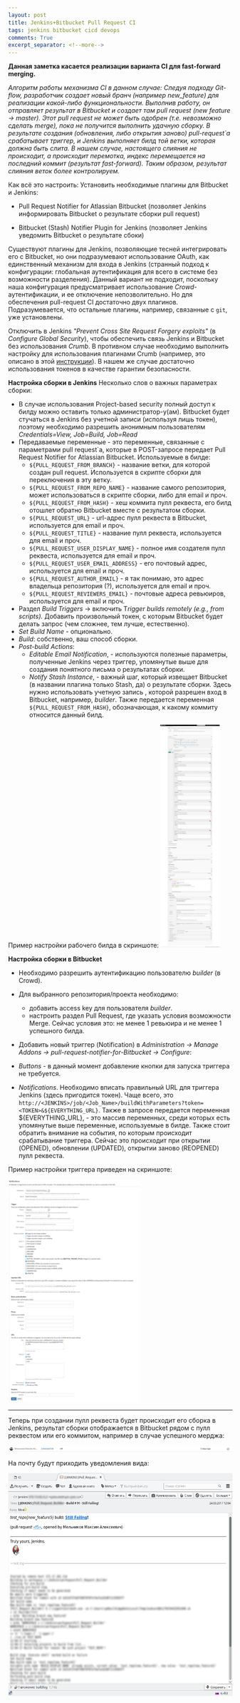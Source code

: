 ```yaml
---
layout: post
title: Jenkins+Bitbucket Pull Request CI
tags: jenkins bitbucket cicd devops
comments: True
excerpt_separator: <!--more-->
---
```


**Данная заметка касается реализации варианта CI для fast-forward merging.**

_Алгоритм работы механизма CI в данном случае:
Следуя подходу Git-flow, разработчик создает новый бранч (например new_feature) для реализации какой-либо функциональности. Выполнив работу, он отправляет результат в Bitbucket и создает там pull request (new feature → master). Этот pull request не может быть одобрен (т.е. невозможно сделать merge), пока не получится выполнить удачную сборку. В результате создания (обновления, либо открытия заново) pull-request`а срабатывает триггер, и Jenkins выполняет билд той ветки, которая должна быть слита. В нашем случае, настоящего слияния не происходит, а происходит перемотка, индекс перемещается на последний коммит (результат fast-forward).
Таким образом, результат слияния веток более контролируем._

<!--more-->

Как всё это настроить:
Установить необходимые плагины для Bitbucket и Jenkins:

* Pull Request Notifier for Atlassian Bitbucket (позволяет Jenkins информировать Bitbucket о результате сборки pull request)

* Bitbucket (Stash) Notifier Plugin for Jenkins (позволяет Jenkins уведомить Bitbucket о результате сбоки)

Существуют плагины для Jenkins, позволяющие тесней интегрировать его с Bitbucket, но они подразумевают использование OAuth, как единственный механизм для входа в Jenkins (странный подход к конфигурации: глобальная аутентификация для всего в системе без возможности разделения). Данный вариант не подходит, поскольку наша конфигурация предусматривает использование *Crowd*-аутентификации, и ее отключение непозволительно. Но для обеспечения pull-request CI достаточно двух плагинов. Подразумевается, что остальные плагины, например, связанные с `git`, уже установлены.

Отключить в Jenkins _"Prevent Cross Site Request Forgery exploits"_ (в _Configure Global Security_), чтобы обеспечить связь Jenkins и Bitbucket без использования _Crumb_. В противном случае необходимо выполнить настройку для использования плагинами Crumb (например, это описано в этой [инструкции](http://zdk.blinkenshell.org/jenkins-remote-build-trigger-with-bitbucket-hook/)). В нашем же случае достаточно использования токенов в качестве гарантии безопасности.

**Настройка сборки в Jenkins**
Несколько слов о важных параметрах сборки:

* В случае использования Project-based security полный доступ к билду можно оставить только администратор-у(ам). Bitbucket будет стучаться в Jenkins без учетной записи (используя лишь токен), поэтому необходимо разрешить анонимным пользователям *Credentials=View, Job=Build, Job=Read*
* Передаваемые переменные - это переменные, связанные с параметрами pull request`а, которые в POST-запросе передает Pull Request Notifier for Atlassian Bitbucket. Используемые в билде:
    * `${PULL_REQUEST_FROM_BRANCH}` - название ветки, для которой создан pull request. Используется в скрипте сборки для переключения в эту ветку.
    * `${PULL_REQUEST_FROM_REPO_NAME}` - название самого репозитория, может использоваться в скрипте сборки, либо для email и проч.
    * `${PULL_REQUEST_FROM_HASH}` - хеш коммита пулл реквеста, его билд отошлет обратно Bitbucket вместе с результатом сборки.
    * `${PULL_REQUEST_URL}` - url-адрес пулл реквеста в Bitbucket, используется для email и проч.
    * `${PULL_REQUEST_TITLE}` - название пулл реквеста, используется для email и проч.
    * `${PULL_REQUEST_USER_DISPLAY_NAME}` - полное имя создателя пулл реквеста, используется для email и проч.
    * `${PULL_REQUEST_USER_EMAIL_ADDRESS}` - его почтовый адрес, используется для email и проч.
    * `${PULL_REQUEST_AUTHOR_EMAIL}` - я так понимаю, это адрес владельца репозитория (?), используется для email и проч.
    * `${PULL_REQUEST_REVIEWERS_EMAIL}` - почтовые адреса ревьюиров, используется для email и проч.
* Раздел *Build Triggers* → включить T*rigger builds remotely (e.g., from scripts).* Добавить произвольный токен, с которым Bitbucket будет делать запрос (чем сложнее, тем лучше, естественно).
* *Set Build Name* - опционально.
* *Build*: собственно, ваш способ сборки.
* *Post-build Actions*:
    * *Editable Email Notification*, - используются полезные параметры, полученные Jenkins через триггер, упомянутые выше для создания понятного письма о результатах сборки.
    * *Notify Stash Instance*, - важный шаг, который извещает Bitbucket (в названии плагина только Stash, да) о результате сборки. Здесь нужно использовать учетную запись , которой разрешен вход в Bitbucket, например, *builder*. Также передается переменная `${PULL_REQUEST_FROM_HASH}`, обозначающая, к какому коммиту относится данный билд.

Пример настройки рабочего билда в скриншоте:
[<img src="/images/2017-03-27-jenkins-bitbucket-pl-ci_jenkins.png" height="500">](/images/2017-03-27-jenkins-bitbucket-pl-ci_jenkins.png)

**Настройка сборки в Bitbucket**

* Необходимо разрешить аутентификацию пользователю *builder* (в Crowd).
* Для выбранного репозитория/проекта необходимо:
    * добавить access key для пользователя *builder*.
    * настроить раздел Pull Request, где указать условия возможности Merge. Сейчас условия это: не менее 1 ревьюира и не менее 1 успешного билда.
    
* Добавить новый триггер (Notification) в *Administration → Manage Addons → pull-request-notifier-for-Bitbucket → Configure*:
* *Buttons* - в данный момент добавление кнопки для запуска триггера не требуется.
* *Notifications*. Необходимо вписать правильный URL для триггера Jenkins (здесь пригодится токен). Чаще всего, это `http://<JENKINS>/job/<Job_Name>/buildWithParameters?token=<TOKEN>&${EVERYTHING_URL}`. Также в запросе передается переменная ${EVERYTHING_URL}, - это массив переменных, среди которых есть упомянутые выше переменные, используемые в билде. Также стоит обратить внимание на события, по которым происходит срабатывание триггера. Сейчас это происходит при открытии (OPENED), обновлении (UPDATED), открытии заново (REOPENED) пулл реквеста.

Пример настройки триггера приведен на скриншоте:

[<img src="/images/2017-03-27-jenkins-bitbucket-pl-ci_bitbucket.png" height="500">](/images/2017-03-27-jenkins-bitbucket-pl-ci_bitbucket.png)

---
Теперь при создании пулл реквеста будет происходит его сборка в Jenkins, результат сборки отображается в Bitbucket рядом с пулл реквестом или его коммитом, например в случае успешного мерджа:

[<img src="/images/2017-03-27-jenkins-bitbucket-pl-ci_merge.png">](/images/2017-03-27-jenkins-bitbucket-pl-ci_merge.png)

На почту будут приходить уведомления вида:

[<img src="/images/2017-03-27-jenkins-bitbucket-pl-ci_mail.png" height="500">](/images/2017-03-27-jenkins-bitbucket-pl-ci_mail.png)
